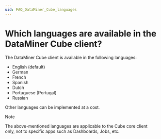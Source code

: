 ```yaml
---
uid: FAQ_DataMiner_Cube_languages
---
```


# Which languages are available in the DataMiner Cube client?

The DataMiner Cube client is available in the following languages:

- English (default)
- German
- French
- Spanish
- Dutch
- Portuguese (Portugal)
- Russian

Other languages can be implemented at a cost.

> [!NOTE]
> The above-mentioned languages are applicable to the Cube core client only, not to specific apps such as Dashboards, Jobs, etc.
